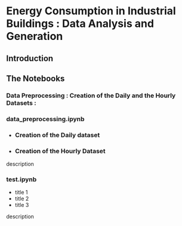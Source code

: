 # Energy Consumption in Industrial Buildings : Data Analysis and Generation

## Introduction

## The Notebooks

### Data Preprocessing : Creation of the Daily and the Hourly Datasets : 

### data_preprocessing.ipynb
* ### Creation of the Daily dataset
* ### Creation of the Hourly Dataset

description


### test.ipynb
* title 1
* title 2
* title 3

description
